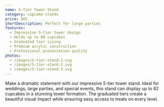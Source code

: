 ```yaml
---
name: 5-Tier Tower Stand
category: cupcake-stands
price: $65
shortDescription: Perfect for large parties
features:
  - Impressive 5-tier tower design
  - Holds up to 80 cupcakes
  - Graduated tier sizing
  - Premium acrylic construction
  - Professional presentation quality
photos:
  - /images/5-tier-stand-1.svg
  - /images/5-tier-stand-2.svg
  - /images/5-tier-stand-3.svg
---
```


Make a dramatic statement with our impressive 5-tier tower stand.
Ideal for weddings, large parties, and special events, this stand can display up to 82 cupcakes in a stunning tower formation.
The graduated tiers create a beautiful visual impact while ensuring easy access to treats on every level.